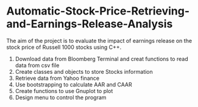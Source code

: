 # Automatic-Stock-Price-Retrieving-and-Earnings-Release-Analysis

The aim of the project is to evaluate the impact of earnings release on the stock price of Russell 1000 stocks using C++.

1. Download data from Bloomberg Terminal and creat functions to read data from csv file
  2. Create classes and objects to store Stocks information
  3. Retrieve data from Yahoo finance
  4. Use bootstrapping to calculate AAR and CAAR
  5. Create functions to use Gnuplot to plot
  6. Design menu to control the program

